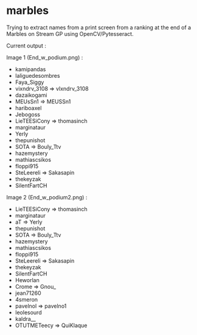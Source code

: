 # marbles 

Trying to extract names from a print screen from a ranking at the end of a Marbles on Stream GP using OpenCV/Pytesseract.

Current output : 

Image 1 (End_w_podium.png) :

- kamipandas
- laliguedesombres
- Faya_Siggy
- vixndrv_3108 => vlxndrv_3108
- dazaikogami
- MEUsSn1 => MEUSSn1
- hariboaxel
- Jebogoss
- LieTEESiCony => thomasinch
- marginataur
- Yerly
- thepunishot
- SOTA => Bouly_Ttv
- hazemystery
- mathiascsikos
- floppi915
- SteLeereli => Sakasapin
- thekeyzak
- SilentFartCH

Image 2 (End_w_podium2.png) :

- LieTEESiCony => thomasinch
- marginataur
- aT => Yerly
- thepunishot
- SOTA => Bouly_Ttv
- hazemystery
- mathiascsikos
- floppi915
- SteLeereli => Sakasapin
- thekeyzak
- SilentFartCH
- Heworlan
- Crome => Gnou_
- jean71260
- 4smeron
- pavelnol => pavelno1
- leolesourd
- kaldra__
- OTUTMETeecy => QuiKlaque
